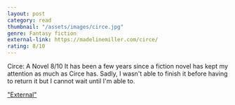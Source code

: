 ```yaml
---
layout: post
category: read
thumbnail: "/assets/images/circe.jpg"
genre: Fantasy fiction
external-link: https://madelinemiller.com/circe/
rating: 8/10
---
```

Circe: A Novel
8/10
It has been a few years since a fiction novel has kept my attention as much as Circe has. Sadly, I wasn't able to finish it before having to return it but I cannot wait until I'm able to. 

["External"](https://madelinemiller.com/circe/)